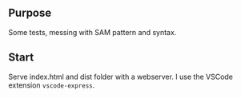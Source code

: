 ## Purpose
Some tests, messing with SAM pattern and syntax.

## Start
Serve index.html and dist folder with a webserver. I use the VSCode extension `vscode-express`.
